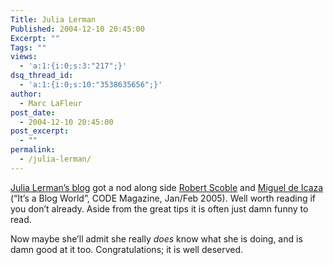 ```yaml
---
Title: Julia Lerman
Published: 2004-12-10 20:45:00
Excerpt: ""
Tags: ""
views:
  - 'a:1:{i:0;s:3:"217";}'
dsq_thread_id:
  - 'a:1:{i:0;s:10:"3538635656";}'
author:
  - Marc LaFleur
post_date:
  - 2004-12-10 20:45:00
post_excerpt:
  - ""
permalink:
  - /julia-lerman/
---
```

<div class="Section1"> <p><a href="http://www.thedatafarm.com/blog/" target="_blank">Julia Lerman&rsquo;s blog</a> got a nod along side <a href="http://scoble.weblogs.com/" target="_blank">Robert Scoble</a> and <a href="http://primates.ximian.com/~miguel/activity-log.php" target="_blank">Miguel de Icaza</a> (&ldquo;It&rsquo;s a Blog World&rdquo;, CODE Magazine, Jan/Feb 2005). Well worth reading if you don&rsquo;t already. Aside from the great tips it is often just damn funny to read.</p> <p>Now maybe she&rsquo;ll admit she really <i><span style='font-style:italic'>does</span></i> know what she is doing, and is damn good at it too. Congratulations; it is well deserved.</p></div>